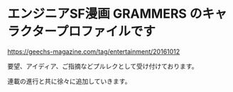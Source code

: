 エンジニアSF漫画 GRAMMERS のキャラクタープロファイルです
=========
https://geechs-magazine.com/tag/entertainment/20161012

 要望、アイディア、ご指摘などプルレクとして受け付けております。

 連載の進行と共に徐々に追加していきます。
